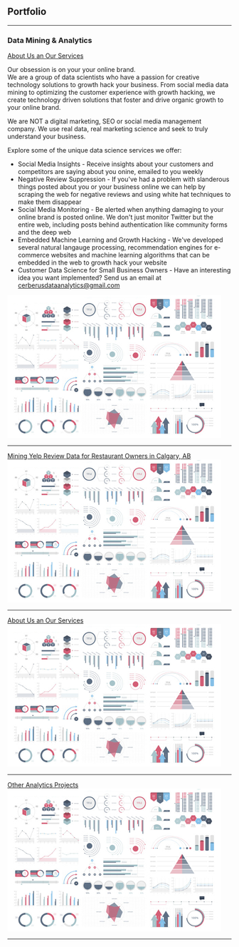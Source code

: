 ## Portfolio

---

### Data Mining & Analytics

[About Us an Our Services](/pdf/cerberusanalytics.pdf)

Our obsession is on your your online brand.
<br>We are a group of data scientists who have a passion for creative technology solutions to growth hack your business. From social media data mining to optimizing the customer experience with growth hacking, we create  technology driven solutions that foster and drive organic growth to your online brand. 

We are NOT a digital marketing, SEO or social media management company. We use real data, real marketing science and seek to truly understand your business.

Explore some of the unique data science services we offer:

* Social Media Insights - Receive insights about your customers and competitors are saying about you onine, emailed to you weekly
* Negative Review Suppression - If you've had a problem with slanderous things posted about you or your business online we can help by scraping the web for negative reviews and using white hat techniques to make them disappear 
* Social Media Monitoring - Be alerted when anything damaging to your online brand is posted online. We don't just monitor Twitter but the entire web, including posts behind authentication like community forms and the deep web
* Embedded Machine Learning and Growth Hacking - We've developed several natural langauge processing, recommendation engines for e-commerce websites and machine learning algorithms that can be embedded in the web to growth hack your website 
* Customer Data Science for Small Business Owners - Have an interesting idea you want implemented? Send us an email at cerberusdataanalytics@gmail.com
<img src="images/dummy_thumbnail.jpg?raw=true"/>

---

[Mining Yelp Review Data for Restaurant Owners in Calgary, AB](/sample_page)
<img src="images/dummy_thumbnail.jpg?raw=true"/>

---
[About Us an Our Services](/pdf/cerberusanalytics.pdf)
<img src="images/dummy_thumbnail.jpg?raw=true"/>

---
[Other Analytics Projects](http://github.com/daynesorvisto)
<img src="images/dummy_thumbnail.jpg?raw=true"/>

---





